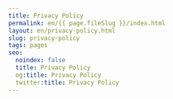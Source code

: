 ```yaml
---
title: Privacy Policy
permalink: en/{{ page.fileSlug }}/index.html
layout: en/privacy-policy.html
slug: privacy-policy
tags: pages
seo:
  noindex: false
  title: Privacy Policy
  og:title: Privacy Policy
  twitter:title: Privacy Policy
---
```



